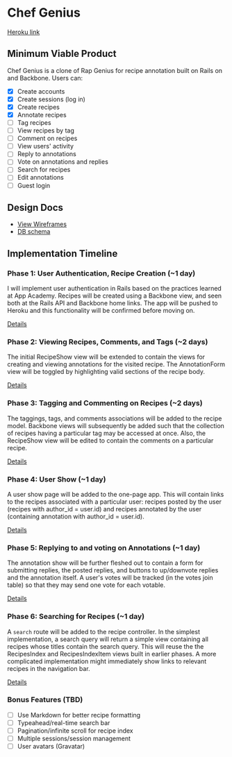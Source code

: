 # Chef Genius

[Heroku link][heroku]

[heroku]: http://chefgenius.herokuapp.com

## Minimum Viable Product
Chef Genius is a clone of Rap Genius for recipe annotation built on Rails on and
Backbone. Users can:
<!-- This is a Markdown checklist. Use it to keep track of your progress! -->

- [x] Create accounts
- [x] Create sessions (log in)
- [x] Create recipes
- [x] Annotate recipes
- [ ] Tag recipes
- [ ] View recipes by tag
- [ ] Comment on recipes
- [ ] View users' activity
- [ ] Reply to annotations
- [ ] Vote on annotations and replies
- [ ] Search for recipes
- [ ] Edit annotations
- [ ] Guest login

## Design Docs
* [View Wireframes][views]
* [DB schema][schema]

[views]: ./docs/views.md
[schema]: ./docs/schema.md

## Implementation Timeline

### Phase 1: User Authentication, Recipe Creation (~1 day)
I will implement user authentication in Rails based on the practices learned at
App Academy. Recipes will be created using a Backbone view, and seen both
at the Rails API and Backbone home links. The app will be pushed to Heroku and
this functionality will be confirmed before moving on.

[Details][phase-one]

### Phase 2: Viewing Recipes, Comments, and Tags (~2 days)
The initial RecipeShow view will be extended to contain the views for creating
and viewing annotations for the visited recipe. The AnnotationForm view will be
toggled by highlighting valid sections of the recipe body.

[Details][phase-two]

### Phase 3: Tagging and Commenting on Recipes (~2 days)
The taggings, tags, and comments associations will be added to the recipe model.
Backbone views will subsequently be added such that the collection of recipes
having a particular tag may be accessed at once. Also, the RecipeShow view will
be edited to contain the comments on a particular recipe.

[Details][phase-three]

### Phase 4: User Show (~1 day)
A user show page will be added to the one-page app. This will contain links to
the recipes associated with a particular user: recipes posted by the user
(recipes with author_id = user.id) and recipes annotated by the user (containing
annotation with author_id = user.id).

[Details][phase-four]

### Phase 5: Replying to and voting on Annotations (~1 day)
The annotation show will be further fleshed out to contain a form for submitting
replies, the posted replies, and buttons to up/downvote replies and the
annotation itself. A user's votes will be tracked (in the votes join table) so
that they may send one vote for each votable.

[Details][phase-five]

### Phase 6: Searching for Recipes (~1 day)
A `search` route will be added to the recipe controller. In the simplest
implementation, a search query will return a simple view containing all recipes
whose titles contain the search query. This will reuse the the RecipesIndex and
RecipesIndexItem views built in earlier phases. A more complicated
implementation might immediately show links to relevant recipes in the
navigation bar.

[Details][phase-six]

### Bonus Features (TBD)
- [ ] Use Markdown for better recipe formatting
- [ ] Typeahead/real-time search bar
- [ ] Pagination/infinite scroll for recipe index
- [ ] Multiple sessions/session management
- [ ] User avatars (Gravatar)

[phase-one]: ./docs/phases/phase1.md
[phase-two]: ./docs/phases/phase2.md
[phase-three]: ./docs/phases/phase3.md
[phase-four]: ./docs/phases/phase4.md
[phase-five]: ./docs/phases/phase5.md
[phase-six]: ./docs/phases/phase6.md

